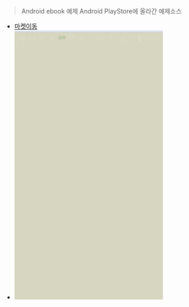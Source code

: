 > Android ebook 예제 
Android PlayStore에 올라간 예제소스 

- [마켓이동](https://play.google.com/store/apps/details?id=com.psw.appbook.android) 
- ![](androidbook.gif)
